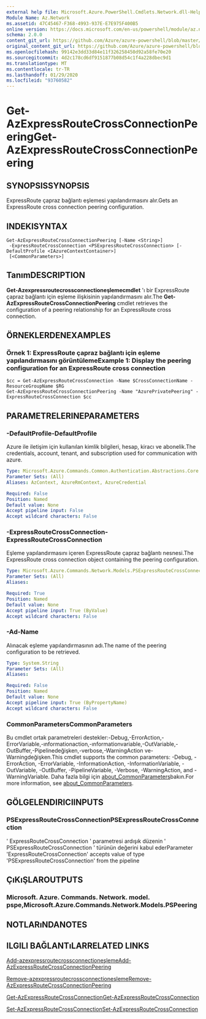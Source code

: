```yaml
---
external help file: Microsoft.Azure.PowerShell.Cmdlets.Network.dll-Help.xml
Module Name: Az.Network
ms.assetid: 47C45467-F368-4993-937E-E7E975F400B5
online version: https://docs.microsoft.com/en-us/powershell/module/az.network/get-azexpressroutecrossconnectionpeering
schema: 2.0.0
content_git_url: https://github.com/Azure/azure-powershell/blob/master/src/Network/Network/help/Get-AzExpressRouteCrossConnectionPeering.md
original_content_git_url: https://github.com/Azure/azure-powershell/blob/master/src/Network/Network/help/Get-AzExpressRouteCrossConnectionPeering.md
ms.openlocfilehash: 99142e3dd33d84e11f326258450d92a58fe70e20
ms.sourcegitcommit: 4d2c178cd6df9151877b08d54c1f4a228dbec9d1
ms.translationtype: MT
ms.contentlocale: tr-TR
ms.lasthandoff: 01/29/2020
ms.locfileid: "93760582"
---
```

# <span data-ttu-id="90850-101">Get-AzExpressRouteCrossConnectionPeering</span><span class="sxs-lookup"><span data-stu-id="90850-101">Get-AzExpressRouteCrossConnectionPeering</span></span>

## <span data-ttu-id="90850-102">SYNOPSIS</span><span class="sxs-lookup"><span data-stu-id="90850-102">SYNOPSIS</span></span>
<span data-ttu-id="90850-103">ExpressRoute çapraz bağlantı eşlemesi yapılandırmasını alır.</span><span class="sxs-lookup"><span data-stu-id="90850-103">Gets an ExpressRoute cross connection peering configuration.</span></span>

## <span data-ttu-id="90850-104">INDEKI</span><span class="sxs-lookup"><span data-stu-id="90850-104">SYNTAX</span></span>

```
Get-AzExpressRouteCrossConnectionPeering [-Name <String>]
 -ExpressRouteCrossConnection <PSExpressRouteCrossConnection> [-DefaultProfile <IAzureContextContainer>]
 [<CommonParameters>]
```

## <span data-ttu-id="90850-105">Tanım</span><span class="sxs-lookup"><span data-stu-id="90850-105">DESCRIPTION</span></span>
<span data-ttu-id="90850-106">**Get-Azexpressroutecrossconnectioneşlemecmdlet** 'ı bir ExpressRoute çapraz bağlantı için eşleme ilişkisinin yapılandırmasını alır.</span><span class="sxs-lookup"><span data-stu-id="90850-106">The **Get-AzExpressRouteCrossConnectionPeering** cmdlet retrieves the configuration of a peering relationship for an ExpressRoute cross connection.</span></span>

## <span data-ttu-id="90850-107">ÖRNEKLERDEN</span><span class="sxs-lookup"><span data-stu-id="90850-107">EXAMPLES</span></span>

### <span data-ttu-id="90850-108">Örnek 1: ExpressRoute çapraz bağlantı için eşleme yapılandırmasını görüntüleme</span><span class="sxs-lookup"><span data-stu-id="90850-108">Example 1: Display the peering configuration for an ExpressRoute cross connection</span></span>
```
$cc = Get-AzExpressRouteCrossConnection -Name $CrossConnectionName -ResourceGroupName $RG
Get-AzExpressRouteCrossConnectionPeering -Name "AzurePrivatePeering" -ExpressRouteCrossConnection $cc
```

## <span data-ttu-id="90850-109">PARAMETRELERINE</span><span class="sxs-lookup"><span data-stu-id="90850-109">PARAMETERS</span></span>

### <span data-ttu-id="90850-110">-DefaultProfile</span><span class="sxs-lookup"><span data-stu-id="90850-110">-DefaultProfile</span></span>
<span data-ttu-id="90850-111">Azure ile iletişim için kullanılan kimlik bilgileri, hesap, kiracı ve abonelik.</span><span class="sxs-lookup"><span data-stu-id="90850-111">The credentials, account, tenant, and subscription used for communication with azure.</span></span>

```yaml
Type: Microsoft.Azure.Commands.Common.Authentication.Abstractions.Core.IAzureContextContainer
Parameter Sets: (All)
Aliases: AzContext, AzureRmContext, AzureCredential

Required: False
Position: Named
Default value: None
Accept pipeline input: False
Accept wildcard characters: False
```

### <span data-ttu-id="90850-112">-ExpressRouteCrossConnection</span><span class="sxs-lookup"><span data-stu-id="90850-112">-ExpressRouteCrossConnection</span></span>
<span data-ttu-id="90850-113">Eşleme yapılandırmasını içeren ExpressRoute çapraz bağlantı nesnesi.</span><span class="sxs-lookup"><span data-stu-id="90850-113">The ExpressRoute cross connection object containing the peering configuration.</span></span>

```yaml
Type: Microsoft.Azure.Commands.Network.Models.PSExpressRouteCrossConnection
Parameter Sets: (All)
Aliases:

Required: True
Position: Named
Default value: None
Accept pipeline input: True (ByValue)
Accept wildcard characters: False
```

### <span data-ttu-id="90850-114">-Ad</span><span class="sxs-lookup"><span data-stu-id="90850-114">-Name</span></span>
<span data-ttu-id="90850-115">Alınacak eşleme yapılandırmasının adı.</span><span class="sxs-lookup"><span data-stu-id="90850-115">The name of the peering configuration to be retrieved.</span></span>

```yaml
Type: System.String
Parameter Sets: (All)
Aliases:

Required: False
Position: Named
Default value: None
Accept pipeline input: True (ByPropertyName)
Accept wildcard characters: False
```

### <span data-ttu-id="90850-116">CommonParameters</span><span class="sxs-lookup"><span data-stu-id="90850-116">CommonParameters</span></span>
<span data-ttu-id="90850-117">Bu cmdlet ortak parametreleri destekler:-Debug,-ErrorAction,-ErrorVariable,-ınformationaction,-ınformationvariable,-OutVariable,-OutBuffer,-Pipelinedeğişken,-verbose,-WarningAction ve-Warningdeğişken.</span><span class="sxs-lookup"><span data-stu-id="90850-117">This cmdlet supports the common parameters: -Debug, -ErrorAction, -ErrorVariable, -InformationAction, -InformationVariable, -OutVariable, -OutBuffer, -PipelineVariable, -Verbose, -WarningAction, and -WarningVariable.</span></span> <span data-ttu-id="90850-118">Daha fazla bilgi için [about_CommonParameters](https://go.microsoft.com/fwlink/?LinkID=113216)bakın.</span><span class="sxs-lookup"><span data-stu-id="90850-118">For more information, see [about_CommonParameters](https://go.microsoft.com/fwlink/?LinkID=113216).</span></span>

## <span data-ttu-id="90850-119">GÖLGELENDIRICI</span><span class="sxs-lookup"><span data-stu-id="90850-119">INPUTS</span></span>

### <span data-ttu-id="90850-120">PSExpressRouteCrossConnection</span><span class="sxs-lookup"><span data-stu-id="90850-120">PSExpressRouteCrossConnection</span></span>
<span data-ttu-id="90850-121">' ExpressRouteCrossConnection ' parametresi ardışık düzenin ' PSExpressRouteCrossConnection ' türünün değerini kabul eder</span><span class="sxs-lookup"><span data-stu-id="90850-121">Parameter 'ExpressRouteCrossConnection' accepts value of type 'PSExpressRouteCrossConnection' from the pipeline</span></span>

## <span data-ttu-id="90850-122">ÇıKıŞLAR</span><span class="sxs-lookup"><span data-stu-id="90850-122">OUTPUTS</span></span>

### <span data-ttu-id="90850-123">Microsoft. Azure. Commands. Network. model. pspe,</span><span class="sxs-lookup"><span data-stu-id="90850-123">Microsoft.Azure.Commands.Network.Models.PSPeering</span></span>

## <span data-ttu-id="90850-124">NOTLARıNDA</span><span class="sxs-lookup"><span data-stu-id="90850-124">NOTES</span></span>

## <span data-ttu-id="90850-125">ILGILI BAĞLANTıLAR</span><span class="sxs-lookup"><span data-stu-id="90850-125">RELATED LINKS</span></span>

[<span data-ttu-id="90850-126">Add-azexpressroutecrossconnectioneşleme</span><span class="sxs-lookup"><span data-stu-id="90850-126">Add-AzExpressRouteCrossConnectionPeering</span></span>](Add-AzExpressRouteCrossConnectionPeering.md)

[<span data-ttu-id="90850-127">Remove-azexpressroutecrossconnectioneşleme</span><span class="sxs-lookup"><span data-stu-id="90850-127">Remove-AzExpressRouteCrossConnectionPeering</span></span>](Remove-AzExpressRouteCrossConnectionPeering.md)

[<span data-ttu-id="90850-128">Get-AzExpressRouteCrossConnection</span><span class="sxs-lookup"><span data-stu-id="90850-128">Get-AzExpressRouteCrossConnection</span></span>](Get-AzExpressRouteCrossConnection.md)

[<span data-ttu-id="90850-129">Set-AzExpressRouteCrossConnection</span><span class="sxs-lookup"><span data-stu-id="90850-129">Set-AzExpressRouteCrossConnection</span></span>](Set-AzExpressRouteCrossConnection.md)

